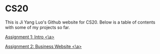 # CS20
This is Ji Yang Luo's Github website for CS20. Below is a table of contents 
with some of my projects so far. 

<a href = "https://jluo01.github.io/CS20/Assignment1.html"> Assignment 1: Intro 
<\a>

<a href = "https://jluo01.github.io/CS20/Assignment2/HCookies.html"> Assignment 2: Business Website 
<\a>